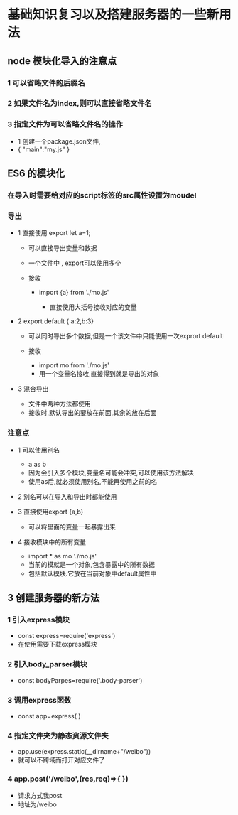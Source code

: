# 基础知识复习以及搭建服务器的一些新用法

## node 模块化导入的注意点

### 1 可以省略文件的后缀名

### 2 如果文件名为index,则可以直接省略文件名

### 3 指定文件为可以省略文件名的操作

- 1 创建一个package.json文件,
-    {
            "main":"my.js"
        }

## ES6 的模块化

### 在导入时需要给对应的script标签的src属性设置为moudel

### 导出

- 1 直接使用  export let a=1;

	- 可以直接导出变量和数据
	- 一个文件中 , export可以使用多个
	- 接收

		- import {a} from './mo.js'

			- 直接使用大括号接收对应的变量

- 2 export default { a:2,b:3}

	- 可以同时导出多个数据,但是一个该文件中只能使用一次exprort default
	- 接收

		- import mo from './mo.js'
		- 用一个变量名接收,直接得到就是导出的对象

- 3 混合导出

	- 文件中两种方法都使用
	- 接收时,默认导出的要放在前面,其余的放在后面

### 注意点

- 1 可以使用别名

	- a as b
	- 因为会引入多个模块,变量名可能会冲突,可以使用该方法解决
	- 使用as后,就必须使用别名,不能再使用之前的名

- 2 别名可以在导入和导出时都能使用
- 3 直接使用export {a,b}

	- 可以将里面的变量一起暴露出来

- 4 接收模块中的所有变量

	- import * as mo './mo.js'
	- 当前的模就是一个对象,包含暴露中的所有数据
	- 包括默认模块.它放在当前对象中default属性中

## 3 创建服务器的新方法

### 1 引入express模块

- const express=require('express')
- 在使用需要下载express模块

### 2 引入body_parser模块

- const bodyParpes=require('.body-parser')

### 3 调用express函数

- const app=express( )

### 4 指定文件夹为静态资源文件夹

- app.use(express.static(__dirname+"/weibo"))
- 就可以不跨域而打开对应文件了

### 4 app.post('/weibo',(res,req)=>{   })

- 请求方式我post
- 地址为/weibo

